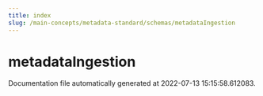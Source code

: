 ```yaml
---
title: index
slug: /main-concepts/metadata-standard/schemas/metadataIngestion
---
```


# metadataIngestion

Documentation file automatically generated at 2022-07-13 15:15:58.612083.
